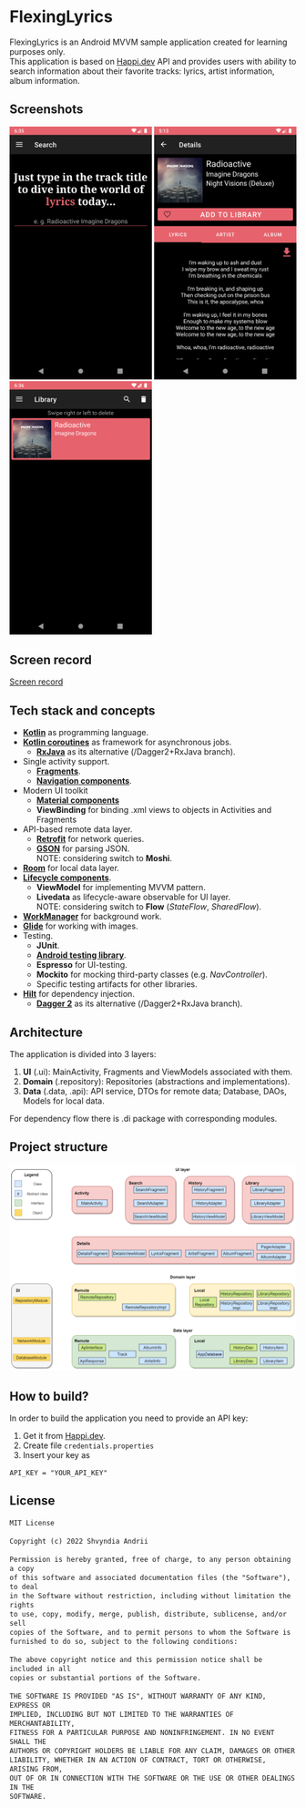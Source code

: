# FlexingLyrics
FlexingLyrics is an Android MVVM sample application created for learning purposes only.\
This application is based on [Happi.dev](https://happi.dev/) API and provides users with ability to search information about their favorite tracks: lyrics, artist information, album information.


## Screenshots
<p float="left">
  <img src="assets/screen1.png" width=250/>
  <img src="assets/screen2.png" width=250/> 
  <img src="assets/screen3.png" width=250/>
</p>

## Screen record
[Screen record](https://user-images.githubusercontent.com/43935139/160253647-8c365434-017a-40cc-9fd0-a8b3f084e5bd.mp4)


## Tech stack and concepts
* **[Kotlin](https://kotlinlang.org/)** as programming language.
* **[Kotlin coroutines](https://kotlin.github.io/kotlinx.coroutines/kotlinx-coroutines-core/)** as framework for asynchronous jobs.
  * **[RxJava](https://github.com/ReactiveX/RxJava)** as its alternative (/Dagger2+RxJava branch).
* Single activity support.
  * **[Fragments](https://developer.android.com/jetpack/androidx/releases/fragment)**.
  * **[Navigation components](https://developer.android.com/jetpack/androidx/releases/navigation)**.
* Modern UI toolkit
  * **[Material components](https://material.io/develop/android)**
  * **ViewBinding** for binding .xml views to objects in Activities and Fragments
* API-based remote data layer.
  * **[Retrofit](https://square.github.io/retrofit/)** for network queries.
  * **[GSON](https://github.com/google/gson)** for parsing JSON.\
  NOTE: considering switch to **Moshi**.
* **[Room](https://developer.android.com/jetpack/androidx/releases/room)** for local data layer.
* **[Lifecycle components](https://developer.android.com/jetpack/androidx/releases/lifecycle)**.
  * **ViewModel** for implementing MVVM pattern.
  * **Livedata** as lifecycle-aware observable for UI layer.\
  NOTE: considering switch to **Flow** (*StateFlow*, *SharedFlow*).
* **[WorkManager](https://developer.android.com/reference/androidx/work/WorkManager)** for background work.
* **[Glide](https://github.com/bumptech/glide)** for working with images.
* Testing.
  * **JUnit**.
  * **[Android testing library](https://developer.android.com/jetpack/androidx/releases/test)**.
  * **Espresso** for UI-testing.
  * **Mockito** for mocking third-party classes (e.g. *NavController*).
  * Specific testing artifacts for other libraries.
* **[Hilt](https://dagger.dev/hilt/)** for dependency injection.
  * **[Dagger 2](https://dagger.dev/)** as its alternative (/Dagger2+RxJava branch).

## Architecture
The application is divided into 3 layers:
1. **UI** (.ui): MainActivity, Fragments and ViewModels associated with them.
2. **Domain** (.repository): Repositories (abstractions and implementations).
3. **Data** (.data, .api): API service, DTOs for remote data; Database, DAOs, Models for local data.

For dependency flow there is .di package with corresponding modules. 

## Project structure
<img src="assets/project_structure.png" width=750/>

## How to build?
In order to build the application you need to provide an API key:
1. Get it from [Happi.dev](https://happi.dev/).
2. Create file `credentials.properties`
3. Insert your key as 
```
API_KEY = "YOUR_API_KEY"
```

## License
```
MIT License

Copyright (c) 2022 Shvyndia Andrii

Permission is hereby granted, free of charge, to any person obtaining a copy
of this software and associated documentation files (the "Software"), to deal
in the Software without restriction, including without limitation the rights
to use, copy, modify, merge, publish, distribute, sublicense, and/or sell
copies of the Software, and to permit persons to whom the Software is
furnished to do so, subject to the following conditions:

The above copyright notice and this permission notice shall be included in all
copies or substantial portions of the Software.

THE SOFTWARE IS PROVIDED "AS IS", WITHOUT WARRANTY OF ANY KIND, EXPRESS OR
IMPLIED, INCLUDING BUT NOT LIMITED TO THE WARRANTIES OF MERCHANTABILITY,
FITNESS FOR A PARTICULAR PURPOSE AND NONINFRINGEMENT. IN NO EVENT SHALL THE
AUTHORS OR COPYRIGHT HOLDERS BE LIABLE FOR ANY CLAIM, DAMAGES OR OTHER
LIABILITY, WHETHER IN AN ACTION OF CONTRACT, TORT OR OTHERWISE, ARISING FROM,
OUT OF OR IN CONNECTION WITH THE SOFTWARE OR THE USE OR OTHER DEALINGS IN THE
SOFTWARE.
```
